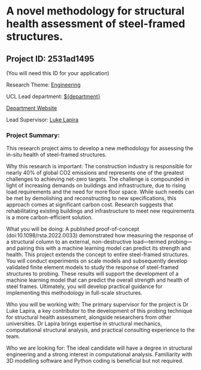 # A novel methodology for structural health assessment of steel-framed structures.

## Project ID: **2531ad1495**
(You will need this ID for your application)

Research Theme: [Engineering](../themes/engineering.md)

UCL Lead department: [${department}](../departments/civil-environmental-and-geomatic-engineering.md)

[Department Website](https://www.ucl.ac.uk/civil-environmental-geomatic-engineering)

Lead Supervisor: [Luke Lapira](https://profiles.ucl.ac.uk/92477)

### Project Summary:

This research project aims to develop a new methodology for assessing the in-situ health of steel-framed structures.

Why this research is important: The construction industry is responsible for nearly 40% of global CO2 emissions and represents one of the greatest challenges to achieving net-zero targets. The challenge is compounded in light of increasing demands on buildings and infrastructure, due to rising load requirements and the need for more floor space. While such needs can be met by demolishing and reconstructing to new specifications, this approach comes at significant carbon cost. Research suggests that rehabilitating existing buildings and infrastructure to meet new requirements is a more carbon-efficient solution.

What you will be doing: A published proof-of-concept (doi:10.1098/rsta.2022.0033) demonstrated how measuring the response of a structural column to an external, non-destructive load—termed probing—and pairing this with a machine learning model can predict its strength and health. This project extends the concept to entire steel-framed structures.  You will conduct experiments on scale models and subsequently develop validated finite element models to study the response of steel-framed structures to probing. These results will support the development of a machine learning model that can predict the overall strength and health of steel frames. Ultimately, you will develop practical guidance for implementing this methodology in full-scale structures.

Who you will be working with: The primary supervisor for the project is Dr Luke Lapira, a key contributor to the development of this probing technique for structural health assessment, alongside researchers from other universities. Dr Lapira brings expertise in structural mechanics, computational structural analysis, and practical consulting experience to the team.

Who we are looking for: The ideal candidate will have a degree in structural engineering and a strong interest in computational analysis. Familiarity with 3D modelling software and Python coding is beneficial but not required.
